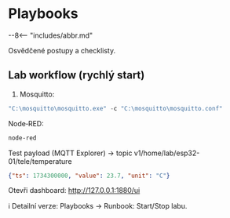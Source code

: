 
# Playbooks
--8<-- "includes/abbr.md"

Osvědčené postupy a checklisty.

## Lab workflow (rychlý start)

1) Mosquitto:
```powershell
"C:\mosquitto\mosquitto.exe" -c "C:\mosquitto\mosquitto.conf"
```

Node‑RED:
```powershell
node-red
```

Test payload (MQTT Explorer) → topic v1/home/lab/esp32-01/tele/temperature
```json
{"ts": 1734300000, "value": 23.7, "unit": "C"}
```

Otevři dashboard: http://127.0.0.1:1880/ui

ℹ️ Detailní verze: Playbooks → Runbook: Start/Stop labu.
